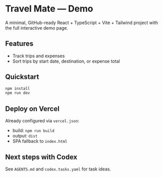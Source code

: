 # Travel Mate — Demo

A minimal, GitHub-ready React + TypeScript + Vite + Tailwind project with the full interactive demo page.

## Features

- Track trips and expenses
- Sort trips by start date, destination, or expense total

## Quickstart

```bash
npm install
npm run dev
```

## Deploy on Vercel
Already configured via `vercel.json`:
- build: `npm run build`
- output: `dist`
- SPA fallback to `index.html`

## Next steps with Codex
See `AGENTS.md` and `codex.tasks.yaml` for task ideas.

